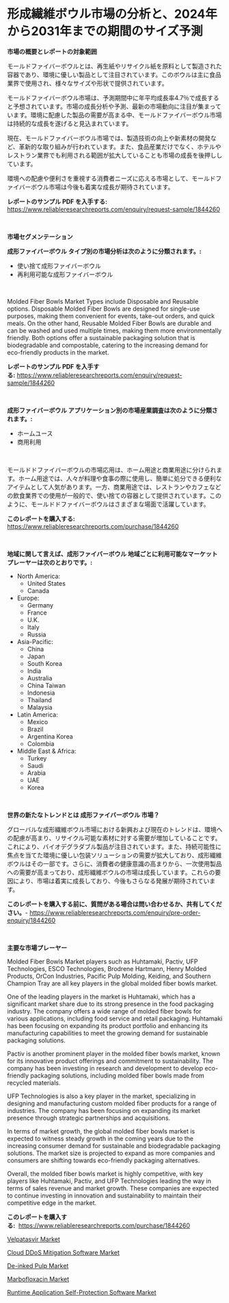 <p><h1>形成繊維ボウル市場の分析と、2024年から2031年までの期間のサイズ予測</h1></p><p><strong>市場の概要とレポートの対象範囲</strong></p>
<p><p>モールドファイバーボウルとは、再生紙やリサイクル紙を原料として製造された容器であり、環境に優しい製品として注目されています。このボウルは主に食品業界で使用され、様々なサイズや形状で提供されています。</p><p>モールドファイバーボウル市場は、予測期間中に年平均成長率4.7％で成長すると予想されています。市場の成長分析や予測、最新の市場動向に注目が集まっています。環境に配慮した製品の需要が高まる中、モールドファイバーボウル市場は持続的な成長を遂げると見込まれています。</p><p>現在、モールドファイバーボウル市場では、製造技術の向上や新素材の開発など、革新的な取り組みが行われています。また、食品産業だけでなく、ホテルやレストラン業界でも利用される範囲が拡大していることも市場の成長を後押ししています。</p><p>環境への配慮や便利さを重視する消費者ニーズに応える市場として、モールドファイバーボウル市場は今後も着実な成長が期待されています。</p></p>
<p><strong>レポートのサンプル PDF を入手する:</strong> <a href="https://www.reliableresearchreports.com/enquiry/request-sample/1844260">https://www.reliableresearchreports.com/enquiry/request-sample/1844260</a></p>
<p>&nbsp;</p>
<p><strong>市場セグメンテーション</strong></p>
<p><strong>成形ファイバーボウル タイプ別の市場分析は次のように分類されます。:</strong></p>
<p><ul><li>使い捨て成形ファイバーボウル</li><li>再利用可能な成形ファイバーボウル</li></ul></p>
<p>&nbsp;</p>
<p><p>Molded Fiber Bowls Market Types include Disposable and Reusable options. Disposable Molded Fiber Bowls are designed for single-use purposes, making them convenient for events, take-out orders, and quick meals. On the other hand, Reusable Molded Fiber Bowls are durable and can be washed and used multiple times, making them more environmentally friendly. Both options offer a sustainable packaging solution that is biodegradable and compostable, catering to the increasing demand for eco-friendly products in the market.</p></p>
<p><strong>レポートのサンプル PDF を入手する:</strong>&nbsp;<a href="https://www.reliableresearchreports.com/enquiry/request-sample/1844260">https://www.reliableresearchreports.com/enquiry/request-sample/1844260</a></p>
<p>&nbsp;</p>
<p><strong> 成形ファイバーボウル アプリケーション別の市場産業調査は次のように分類されます。:</strong></p>
<p><ul><li>ホームユース</li><li>商用利用</li></ul></p>
<p>&nbsp;</p>
<p><p>モールドドファイバーボウルの市場応用は、ホーム用途と商業用途に分けられます。ホーム用途では、人々が料理や食事の際に使用し、簡単に処分できる便利なアイテムとして人気があります。一方、商業用途では、レストランやカフェなどの飲食業界での使用が一般的で、使い捨ての容器として提供されています。このように、モールドドファイバーボウルはさまざまな場面で活躍しています。</p></p>
<p><strong>このレポートを購入する:</strong>&nbsp; <a href="https://www.reliableresearchreports.com/purchase/1844260">https://www.reliableresearchreports.com/purchase/1844260</a></p>
<p>&nbsp;</p>
<p><strong>地域に関して言えば、成形ファイバーボウル 地域ごとに利用可能なマーケットプレーヤーは次のとおりです。:</strong></p>
<p><ul>
    <li>
        North America:
        <ul>
            <li>United States</li>
            <li>Canada</li>
        </ul>
    </li>
    <li>
        Europe:
        <ul>
            <li>Germany</li>
            <li>France</li>
            <li>U.K.</li>
            <li>Italy</li>
            <li>Russia</li>
        </ul>
    </li>
    <li>
        Asia-Pacific:
        <ul>
            <li>China</li>
            <li>Japan</li>
            <li>South Korea</li>
            <li>India</li>
            <li>Australia</li>
            <li>China Taiwan</li>
            <li>Indonesia</li>
            <li>Thailand</li>
            <li>Malaysia</li>
        </ul>
    </li>
    <li>
        Latin America:
        <ul>
            <li>Mexico</li>
            <li>Brazil</li>
            <li>Argentina Korea</li>
            <li>Colombia</li>
        </ul>
    </li>
    <li>
        Middle East & Africa:
        <ul>
            <li>Turkey</li>
            <li>Saudi</li>
            <li>Arabia</li>
            <li>UAE</li>
            <li>Korea</li>
        </ul>
    </li>
    </ul></p>
<p>&nbsp;</p>
<p><strong>世界の新たなトレンドとは 成形ファイバーボウル 市場？</strong></p>
<p><p>グローバルな成形繊維ボウル市場における新興および現在のトレンドは、環境への配慮が高まり、リサイクル可能な素材に対する需要が増加していることです。これにより、バイオデグラダブル製品が注目されています。また、持続可能性に焦点を当てた環境に優しい包装ソリューションの需要が拡大しており、成形繊維ボウルはその一部です。さらに、消費者の健康意識の高まりから、一次使用製品への需要が高まっており、成形繊維ボウルの市場は成長しています。これらの要因により、市場は着実に成長しており、今後もさらなる発展が期待されています。</p></p>
<p><strong>このレポートを購入する前に、質問がある場合は問い合わせるか、共有してください。</strong>- <a href="https://www.reliableresearchreports.com/enquiry/pre-order-enquiry/1844260">https://www.reliableresearchreports.com/enquiry/pre-order-enquiry/1844260</a></p>
<p>&nbsp;</p>
<p><strong>主要な市場プレーヤー</strong></p>
<p><p>Molded Fiber Bowls Market players such as Huhtamaki, Pactiv, UFP Technologies, ESCO Technologies, Brodrene Hartmann, Henry Molded Products, OrCon Industries, Pacific Pulp Molding, Keiding, and Southern Champion Tray are all key players in the global molded fiber bowls market.</p><p>One of the leading players in the market is Huhtamaki, which has a significant market share due to its strong presence in the food packaging industry. The company offers a wide range of molded fiber bowls for various applications, including food service and retail packaging. Huhtamaki has been focusing on expanding its product portfolio and enhancing its manufacturing capabilities to meet the growing demand for sustainable packaging solutions.</p><p>Pactiv is another prominent player in the molded fiber bowls market, known for its innovative product offerings and commitment to sustainability. The company has been investing in research and development to develop eco-friendly packaging solutions, including molded fiber bowls made from recycled materials.</p><p>UFP Technologies is also a key player in the market, specializing in designing and manufacturing custom molded fiber products for a range of industries. The company has been focusing on expanding its market presence through strategic partnerships and acquisitions.</p><p>In terms of market growth, the global molded fiber bowls market is expected to witness steady growth in the coming years due to the increasing consumer demand for sustainable and biodegradable packaging solutions. The market size is projected to expand as more companies and consumers are shifting towards eco-friendly packaging alternatives.</p><p>Overall, the molded fiber bowls market is highly competitive, with key players like Huhtamaki, Pactiv, and UFP Technologies leading the way in terms of sales revenue and market growth. These companies are expected to continue investing in innovation and sustainability to maintain their competitive edge in the market.</p></p>
<p><strong>このレポートを購入する:</strong>&nbsp;&nbsp;<a href="https://www.reliableresearchreports.com/purchase/1844260">https://www.reliableresearchreports.com/purchase/1844260</a></p>
<p><p><a href="https://view.publitas.com/reportprime-1/velpatasvir-market-with-the-goal-of-estimating-the-market-size-and-future-growth-potential-of-various-market-segments-based-on-component-applications-end-user-and-region/">Velpatasvir Market</a></p><p><a href="https://gentle-editor-9db.notion.site/Cloud-DDoS-Mitigation-Software-Market-Analysis-Examines-its-Scope-on-Growth-Opportunities-and-Forec-82859c586cc04d6bbb9d767ec86762f8">Cloud DDoS Mitigation Software Market</a></p><p><a href="https://github.com/beatblasta/Market-Research-Report-List-2/blob/main/de-inked-pulp-market.md">De-inked Pulp Market</a></p><p><a href="https://view.publitas.com/reportprime-1/marbofloxacin-market-research-report-the-key-to-successful-business-strategy-forecasted-for-period-from-2024-2031/">Marbofloxacin Market</a></p><p><a href="https://frill-swim-3cd.notion.site/Runtime-Application-Self-Protection-Software-Market-Size-Growing-and-Forecasted-for-period-from-2024-6f187efb65a04265a0b20802412e3777">Runtime Application Self-Protection Software Market</a></p></p>